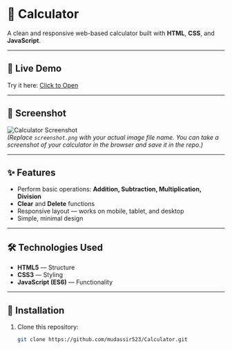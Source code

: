 
# 🧮 Calculator

A clean and responsive web-based calculator built with **HTML**, **CSS**, and **JavaScript**.

---

## 🔗 Live Demo
Try it here: [Click to Open](https://mudassir523.github.io/Calculator/)

---

## 📸 Screenshot
![Calculator Screenshot](screenshot.png)  
*(Replace `screenshot.png` with your actual image file name. You can take a screenshot of your calculator in the browser and save it in the repo.)*

---

## ✨ Features
- Perform basic operations: **Addition, Subtraction, Multiplication, Division**
- **Clear** and **Delete** functions
- Responsive layout — works on mobile, tablet, and desktop
- Simple, minimal design

---

## 🛠️ Technologies Used
- **HTML5** — Structure  
- **CSS3** — Styling  
- **JavaScript (ES6)** — Functionality  

---

## 📂 Installation
1. Clone this repository:
   ```bash
   git clone https://github.com/mudassir523/Calculator.git
